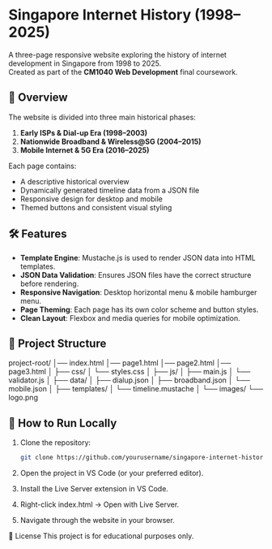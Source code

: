 # Singapore Internet History (1998–2025)

A three-page responsive website exploring the history of internet development in Singapore from 1998 to 2025.  
Created as part of the **CM1040 Web Development** final coursework.

## 📜 Overview

The website is divided into three main historical phases:

1. **Early ISPs & Dial-up Era (1998–2003)**
2. **Nationwide Broadband & Wireless@SG (2004–2015)**
3. **Mobile Internet & 5G Era (2016–2025)**

Each page contains:

- A descriptive historical overview
- Dynamically generated timeline data from a JSON file
- Responsive design for desktop and mobile
- Themed buttons and consistent visual styling

## 🛠 Features

- **Template Engine**: Mustache.js is used to render JSON data into HTML templates.
- **JSON Data Validation**: Ensures JSON files have the correct structure before rendering.
- **Responsive Navigation**: Desktop horizontal menu & mobile hamburger menu.
- **Page Theming**: Each page has its own color scheme and button styles.
- **Clean Layout**: Flexbox and media queries for mobile optimization.

## 📂 Project Structure

project-root/
│── index.html
│── page1.html
│── page2.html
│── page3.html
│
├── css/
│ └── styles.css
│
├── js/
│ ├── main.js
│ └── validator.js
│
├── data/
│ ├── dialup.json
│ ├── broadband.json
│ └── mobile.json
│
├── templates/
│ └── timeline.mustache
│
└── images/
└── logo.png

## 🚀 How to Run Locally

1. Clone the repository:
   ```bash
   git clone https://github.com/yourusername/singapore-internet-history.git
   ```
2. Open the project in VS Code (or your preferred editor).

3. Install the Live Server extension in VS Code.

4. Right-click index.html → Open with Live Server.

5. Navigate through the website in your browser.

📄 License
This project is for educational purposes only.
